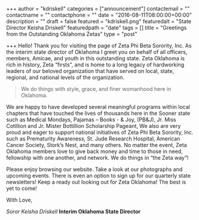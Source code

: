 +++
author = "kdriskell"
categories = ["announcement"]
contactemail = ""
contactname = ""
contactphone = ""
date = "2016-08-11T08:00:00+00:00"
description = ""
draft = false
featured = "kdriskell.png"
featuredalt = "State Director Keisha Driskell"
featuredpath = "date"
tags = []
title = "Greetings from the Outstanding Oklahoma Zetas"
type = "post"

+++
Hello! Thank you for visiting the page of Zeta Phi Beta Sorority, Inc. As the interim state director of Oklahoma I greet you on behalf of all officers, members, Amicae, and youth in this outstanding state. Zeta Oklahoma is rich in history, Zeta “firsts”, and is home to a long legacy of hardworking leaders of our beloved organization that have served on local, state, regional, and national levels of the organization.

> We do things with style, grace, and finer womanhood here in Oklahoma. 

We are happy to have developed several meaningful programs within local chapters that have touched the lives of thousands here in the Sooner state such as Medical Mondays, Pajamas – Books - & Joy, (PB&J), Jr. Miss Cotillion and Jr. Mister Bottillion Scholarship Pageant, We also are very proud and eager to support national initiatives of Zeta Phi Beta Sorority, Inc. such as Prematurity Awareness, St. Jude Research Hospital, American Cancer Society, Stork’s Nest, and many others. No matter the event, Zeta Oklahoma members love to give back money and time to those in need, fellowship with one another, and network. We do things in “the Zeta way”!

Please enjoy browsing our website. Take a look at our photographs and upcoming events. There is even an option to sign up for our quarterly state newsletters! Keep a ready out looking out for Zeta Oklahoma! The best is yet to come!

With Love,


*Soror Keisha Driskell*
**Interim Oklahoma State Director**